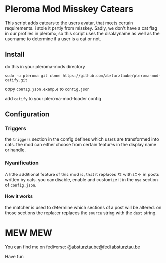 # Pleroma Mod Misskey Catears

This script adds catears to the users avatar, that meets certain requirements. i stole it partly from misskey. 
Sadly, we don't have a cat flag in our profiles in pleroma, so this script uses the displayname as well as the username to determine if a user is a cat or not.

## Install

do this in your pleroma-mods directory

```
sudo -u pleroma git clone https://github.com/absturztaube/pleroma-mod-catify.git
```

copy `config.json.example` to `config.json`

add `catify` to your pleroma-mod-loader config

## Configuration

### Triggers

the `triggers` section in the config defines which users are transformed into cats.
the mod can either choose from certain features in the display name or handle.

### Nyanification

A little additional feature of this mod is, that it replaces な with にゃ in posts written by cats.
you can disable, enable and customize it in the `nya` section of `config.json`.

#### How it works

the matcher is used to determine which sections of a post will be altered. on those sections the replacer replaces the `source` string with the `dest` string.

# MEW MEW

You can find me on fediverse: @absturztaube@fedi.absturztau.be

Have fun
